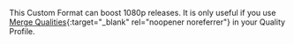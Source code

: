 <!-- markdownlint-disable MD041-->
This Custom Format can boost 1080p releases. It is only useful if you use [Merge Qualities](/Radarr/Tips/Merge-quality/){:target="\_blank" rel="noopener noreferrer"} in your Quality Profile.
<!-- markdownlint-enable MD041-->
